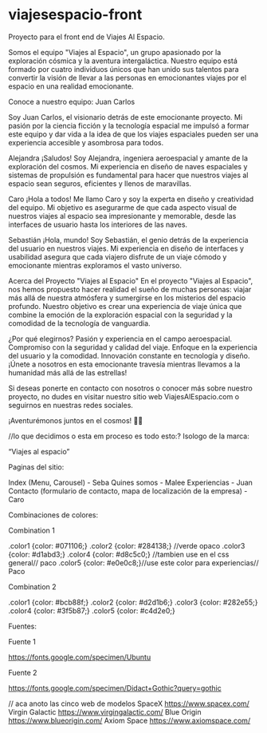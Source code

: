 # viajesespacio-front
Proyecto para el front end de Viajes Al Espacio.


Somos el equipo "Viajes al Espacio", un grupo apasionado por la exploración cósmica y la aventura intergaláctica. Nuestro equipo está formado por cuatro individuos únicos que han unido sus talentos para convertir la visión de llevar a las personas en emocionantes viajes por el espacio en una realidad emocionante.

Conoce a nuestro equipo:
Juan Carlos



Soy Juan Carlos, el visionario detrás de este emocionante proyecto. Mi pasión por la ciencia ficción y la tecnología espacial me impulsó a formar este equipo y dar vida a la idea de que los viajes espaciales pueden ser una experiencia accesible y asombrosa para todos.

Alejandra
¡Saludos! Soy Alejandra, ingeniera aeroespacial y amante de la exploración del cosmos. Mi experiencia en diseño de naves espaciales y sistemas de propulsión es fundamental para hacer que nuestros viajes al espacio sean seguros, eficientes y llenos de maravillas.

Caro
¡Hola a todos! Me llamo Caro y soy la experta en diseño y creatividad del equipo. Mi objetivo es asegurarme de que cada aspecto visual de nuestros viajes al espacio sea impresionante y memorable, desde las interfaces de usuario hasta los interiores de las naves.

Sebastián
¡Hola, mundo! Soy Sebastián, el genio detrás de la experiencia del usuario en nuestros viajes. Mi experiencia en diseño de interfaces y usabilidad asegura que cada viajero disfrute de un viaje cómodo y emocionante mientras exploramos el vasto universo.

Acerca del Proyecto "Viajes al Espacio"
En el proyecto "Viajes al Espacio", nos hemos propuesto hacer realidad el sueño de muchas personas: viajar más allá de nuestra atmósfera y sumergirse en los misterios del espacio profundo. Nuestro objetivo es crear una experiencia de viaje única que combine la emoción de la exploración espacial con la seguridad y la comodidad de la tecnología de vanguardia.

¿Por qué elegirnos?
Pasión y experiencia en el campo aeroespacial.
Compromiso con la seguridad y calidad del viaje.
Enfoque en la experiencia del usuario y la comodidad.
Innovación constante en tecnología y diseño.
¡Únete a nosotros en esta emocionante travesía mientras llevamos a la humanidad más allá de las estrellas!

Si deseas ponerte en contacto con nosotros o conocer más sobre nuestro proyecto, no dudes en visitar nuestro sitio web ViajesAlEspacio.com o seguirnos en nuestras redes sociales.

¡Aventurémonos juntos en el cosmos! 🚀🌌

//lo que decidimos o esta em proceso es todo esto:?
Isologo de la marca:

“Viajes al espacio”

<i class="fa-solid fa-rocket"></i>

Paginas del sitio:

Index (Menu, Carousel) - Seba
Quines somos - Malee
Experiencias - Juan
Contacto (formulario de contacto, mapa de localización de la empresa) - Caro

Combinaciones de colores:

Combination 1

.color1 {color: #071106;}
.color2 {color: #284138;} //verde opaco
.color3 {color: #d1abd3;}
.color4 {color: #d8c5c0;}  //tambien use en el css general// paco
.color5 {color: #e0e0c8;}//use este color para experiencias// Paco

Combination 2

.color1 {color: #bcb88f;}
.color2 {color: #d2d1b6;}
.color3 {color: #282e55;}
.color4 {color: #3f5b87;}
.color5 {color: #c4d2e0;}

Fuentes:

Fuente 1

https://fonts.google.com/specimen/Ubuntu

Fuente 2

https://fonts.google.com/specimen/Didact+Gothic?query=gothic


// aca anoto las cinco web de modelos
SpaceX https://www.spacex.com/
Virgin Galactic https://www.virgingalactic.com/
Blue Origin  https://www.blueorigin.com/
Axiom Space  https://www.axiomspace.com/

